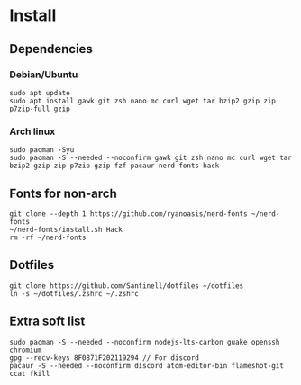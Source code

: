# Install

## Dependencies

### Debian/Ubuntu

```shell
sudo apt update
sudo apt install gawk git zsh nano mc curl wget tar bzip2 gzip zip p7zip-full gzip
```

### Arch linux

```shell
sudo pacman -Syu
sudo pacman -S --needed --noconfirm gawk git zsh nano mc curl wget tar bzip2 gzip zip p7zip gzip fzf pacaur nerd-fonts-hack
```

## Fonts for non-arch

```shell
git clone --depth 1 https://github.com/ryanoasis/nerd-fonts ~/nerd-fonts
~/nerd-fonts/install.sh Hack
rm -rf ~/nerd-fonts
```

## Dotfiles

```shell
git clone https://github.com/Santinell/dotfiles ~/dotfiles
ln -s ~/dotfiles/.zshrc ~/.zshrc
```

## Extra soft list

```shell
sudo pacman -S --needed --noconfirm nodejs-lts-carbon guake openssh chromium
gpg --recv-keys 8F0871F202119294 // For discord
pacaur -S --needed --noconfirm discord atom-editor-bin flameshot-git ccat fkill
```
